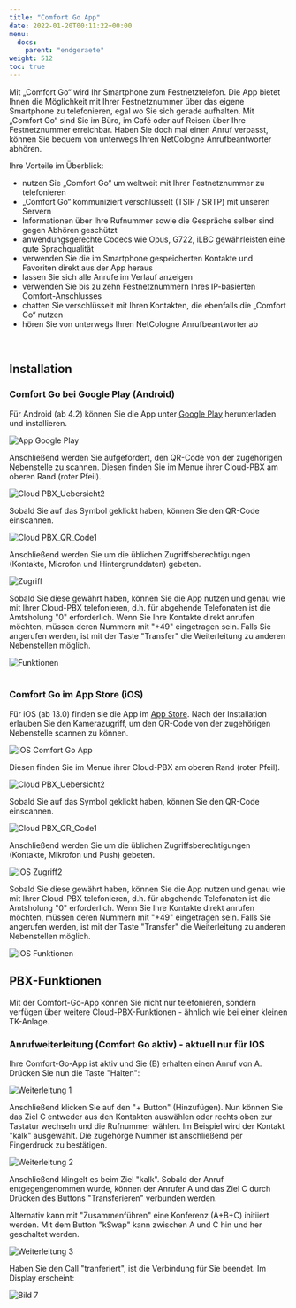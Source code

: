 ```yaml
---
title: "Comfort Go App"
date: 2022-01-20T00:11:22+00:00
menu:
  docs:
    parent: "endgeraete"
weight: 512
toc: true
---
```

Mit „Comfort Go“ wird Ihr Smartphone zum Festnetztelefon. Die App bietet Ihnen die Möglichkeit mit Ihrer Festnetznummer über das eigene Smartphone zu telefonieren, egal wo Sie sich gerade aufhalten. Mit „Comfort Go“ sind Sie im Büro, im Café oder auf Reisen über Ihre Festnetznummer erreichbar. Haben Sie doch mal einen Anruf verpasst, können Sie bequem von unterwegs Ihren NetCologne Anrufbeantworter abhören.

Ihre Vorteile im Überblick:

* nutzen Sie „Comfort Go“ um weltweit mit Ihrer Festnetznummer zu telefonieren 
* „Comfort Go“ kommuniziert verschlüsselt (TSIP / SRTP) mit unseren Servern 
* Informationen über Ihre Rufnummer sowie die Gespräche selber sind gegen Abhören geschützt 
* anwendungsgerechte Codecs wie Opus, G722, iLBC gewährleisten eine gute Sprachqualität 
* verwenden Sie die im Smartphone gespeicherten Kontakte und Favoriten direkt aus der App heraus 
* lassen Sie sich alle Anrufe im Verlauf anzeigen 
* verwenden Sie bis zu zehn Festnetznummern Ihres IP-basierten Comfort-Anschlusses 
* chatten Sie verschlüsselt mit Ihren Kontakten, die ebenfalls die „Comfort Go“ nutzen 
* hören Sie von unterwegs Ihren NetCologne Anrufbeantworter ab<br>
<br>

## Installation

### Comfort Go bei Google Play (Android)

Für Android (ab 4.2) können Sie die App unter [Google Play](https://play.google.com/store/apps/details?id=de.netcologne.hometogo&hl=de&gl=US) herunterladen und installieren.

![App Google Play](https://user-images.githubusercontent.com/98753538/169261390-61447d26-e5b7-4297-be0a-e64ecd3b4aa5.jpg)

Anschließend werden Sie aufgefordert, den QR-Code von der zugehörigen Nebenstelle zu scannen. Diesen finden Sie im Menue ihrer Cloud-PBX am oberen Rand (roter Pfeil).

![Cloud PBX_Uebersicht2](https://user-images.githubusercontent.com/98753538/169230239-f24efc0b-9633-4713-ae8d-0196c0a560ed.jpg)

Sobald Sie auf das Symbol geklickt haben, können Sie den QR-Code einscannen.

![Cloud PBX_QR_Code1](https://user-images.githubusercontent.com/98753538/169230789-4dac34ef-d995-45ee-a15a-be3a7f933591.jpg)

Anschließend werden Sie um die üblichen Zugriffsberechtigungen (Kontakte, Microfon und Hintergrunddaten) gebeten.

![Zugriff](https://user-images.githubusercontent.com/98753538/169234986-406640bf-5dec-46e2-ae07-ae9dc6057e7b.jpg)

Sobald Sie diese gewährt haben, können Sie die App nutzen und genau wie mit Ihrer Cloud-PBX telefonieren, d.h. für abgehende Telefonaten ist die Amtsholung "0" erforderlich. Wenn Sie Ihre Kontakte direkt anrufen möchten, müssen deren Nummern mit "+49" eingetragen sein. Falls Sie angerufen werden, ist mit der Taste "Transfer" die Weiterleitung zu anderen Nebenstellen möglich.

![Funktionen](https://user-images.githubusercontent.com/98753538/169236252-fdb10320-1c51-4f78-a547-f32a13f180c1.jpg)<br>
<br>

### Comfort Go im App Store (iOS)

Für iOS (ab 13.0) finden sie die App im [App Store](https://apps.apple.com/de/app/comfort-go-ihre-sip-festnetznummer-f%C3%BCr-unterwegs/id1047120037). Nach der Installation erlauben Sie den Kamerazugriff, um den QR-Code von der zugehörigen Nebenstelle scannen zu können.

![iOS Comfort Go App](https://user-images.githubusercontent.com/98753538/169789714-43ceb944-5991-430c-a7da-a28840f6484b.jpg)

Diesen finden Sie im Menue ihrer Cloud-PBX am oberen Rand (roter Pfeil).

![Cloud PBX_Uebersicht2](https://user-images.githubusercontent.com/98753538/169230239-f24efc0b-9633-4713-ae8d-0196c0a560ed.jpg)

Sobald Sie auf das Symbol geklickt haben, können Sie den QR-Code einscannen.

![Cloud PBX_QR_Code1](https://user-images.githubusercontent.com/98753538/169230789-4dac34ef-d995-45ee-a15a-be3a7f933591.jpg)

Anschließend werden Sie um die üblichen Zugriffsberechtigungen (Kontakte, Mikrofon und Push) gebeten.

![iOS Zugriff2](https://user-images.githubusercontent.com/98753538/174999578-9c2ec802-fc65-465d-90a3-8b4bd4734b46.jpg)

Sobald Sie diese gewährt haben, können Sie die App nutzen und genau wie mit Ihrer Cloud-PBX telefonieren, d.h. für abgehende Telefonaten ist die Amtsholung "0" erforderlich. Wenn Sie Ihre Kontakte direkt anrufen möchten, müssen deren Nummern mit "+49" eingetragen sein. Falls Sie angerufen werden, ist mit der Taste "Transfer" die Weiterleitung zu anderen Nebenstellen möglich.

![iOS Funktionen](https://user-images.githubusercontent.com/98753538/169789156-eb121fa9-3bf4-4411-84ea-06d9d9bda438.jpg)

## PBX-Funktionen

Mit der Comfort-Go-App können Sie nicht nur telefonieren, sondern verfügen über weitere Cloud-PBX-Funktionen - ähnlich wie bei einer kleinen TK-Anlage.

### Anrufweiterleitung (Comfort Go aktiv) - aktuell nur für IOS

Ihre Comfort-Go-App ist aktiv und Sie (B) erhalten einen Anruf von A. Drücken Sie nun die Taste "Halten":

![Weiterleitung 1](https://github.com/NetCologne/cloudpbx-docs/assets/98753538/97ef19f8-ac8c-4055-a32c-119066590580)

Anschließend klicken Sie auf den "+ Button" (Hinzufügen). Nun können Sie das Ziel C entweder aus den Kontakten auswählen oder rechts oben zur Tastatur wechseln und die Rufnummer wählen. Im Beispiel wird der Kontakt "kalk" ausgewählt. Die zugehörge Nummer ist anschließend per Fingerdruck zu bestätigen.

![Weiterleitung 2](https://github.com/NetCologne/cloudpbx-docs/assets/98753538/baa1910d-c303-42b0-85e8-c13b102bb075)

Anschließend klingelt es beim Ziel "kalk". Sobald der Anruf entgegengenommen wurde, können der Anrufer A und das Ziel C durch Drücken des Buttons "Transferieren" verbunden werden. 

Alternativ kann mit "Zusammenführen" eine Konferenz (A+B+C) initiiert werden. Mit dem Button "kSwap" kann zwischen A und C hin und her geschaltet werden.

![Weiterleitung 3](https://github.com/NetCologne/cloudpbx-docs/assets/98753538/624dc7fa-ddb8-45e9-9910-0a249995c91d)

Haben Sie den Call "tranferiert", ist die Verbindung für Sie beendet. Im Display erscheint:

![Bild 7](https://github.com/NetCologne/cloudpbx-docs/assets/98753538/cd34623a-fa69-4b82-869b-328f8905025e)









